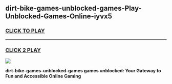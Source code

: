 
## dirt-bike-games-unblocked-games-Play-Unblocked-Games-Online-iyvx5
<h3>
<a href="https://premium76.site?title=dirt-bike-games-unblocked-games&ref=25A">CLICK TO PLAY</a></h3>
<hr>

<h3>
<a href="https://premium76.site?title=dirt-bike-games-unblocked-games&ref=25A">CLICK 2 PLAY</a>
  
</h3>

<a href="https://premium76.site?title=dirt-bike-games-unblocked-games&ref=25A"><img src="https://clearcache.store/games.png"></a>


**dirt-bike-games-unblocked-games games unblocked: Your Gateway to Fun and Accessible Online Gaming**
